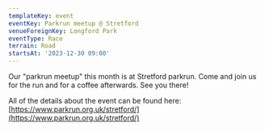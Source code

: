 ```yaml
---
templateKey: event
eventKey: Parkrun meetup @ Stretford
venueForeignKey: Longford Park
eventType: Race
terrain: Road
startsAt: '2023-12-30 09:00'
---
```

Our "parkrun meetup" this month is at Stretford parkrun. Come and join us for the run and for a coffee afterwards. See you there!

All of the details about the event can be found here: [https://www.parkrun.org.uk/stretford/](https://www.parkrun.org.uk/stretford/)